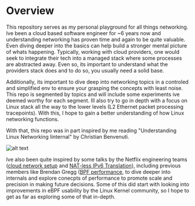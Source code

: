 # Overview

This repository serves as my personal playground for all things networking. Ive been a cloud based software engineer for ~6 years now and understanding networking has proven time and again to be quite valuable. Even diving deeper into the basics can help build a stronger mental picture of whats happening. Typically, working with cloud providers, one would seek to integrate their tech into a managed stack where some processes are abstracted away. Even so, its important to understand what the providers stack does and to do so, you usually need a solid base.

Additionally, its important to dive deep into networking topics in a controled and simplified env to ensure your grasping the concepts with least noise. This repo is segmented by topics and will include some experiments ive deemed worthy for each segment. Ill also try to go in depth with a focus on Linux stack all the way to the lower levels (L2 Ethernet packet processing tracepoints). With this, I hope to gain a better understanding of how Linux networking functions.

With that, this repo was in part inspired by me reading "Understanding Linux Networking Iinternal" by Christian Benvenuti.

![alt text](https://m.media-amazon.com/images/I/81yeK6K6agL._SL300_.jpg)

Ive also been quite inspired by some talks by the Netflix engineering teams ([cloud network setup](https://www.youtube.com/watch?v=fmUM9bMoCNE&t=1271s) and [NAT-less IPv6 Translation](https://www.youtube.com/watch?v=E-X8LoLl0CM)), including previous members like Brendan Gregg ([BPF performance](https://www.youtube.com/watch?v=16slh29iN1g), to dive deeper into internals and explore conecpts of performance to promote scale and precision in making future decisions. Some of this did start with looking into improvements in eBPF usability by the Linux Kernel community, so I hope to get as far as exploring some of that in-depth.
